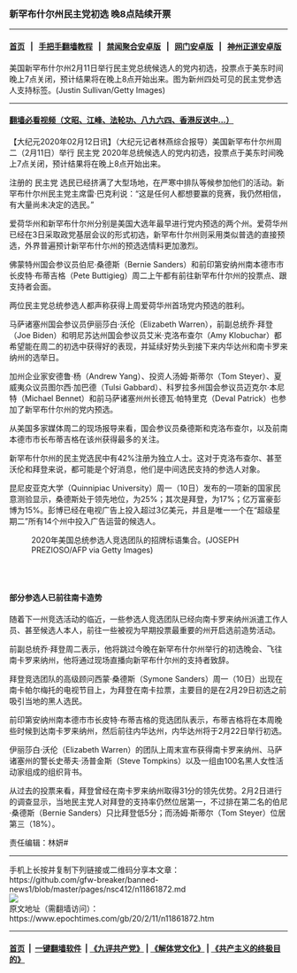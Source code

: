 ### 新罕布什尔州民主党初选 晚8点陆续开票
------------------------

#### [首页](https://github.com/gfw-breaker/banned-news1/blob/master/README.md) &nbsp;&nbsp;|&nbsp;&nbsp; [手把手翻墙教程](https://github.com/gfw-breaker/guides/wiki) &nbsp;&nbsp;|&nbsp;&nbsp; [禁闻聚合安卓版](https://github.com/gfw-breaker/bn-android) &nbsp;&nbsp;|&nbsp;&nbsp; [网门安卓版](https://github.com/oGate2/oGate) &nbsp;&nbsp;|&nbsp;&nbsp; [神州正道安卓版](https://github.com/SzzdOgate/update) 



<div><img alt="" class="aligncenter wp-post-image" src="https://i.epochtimes.com/assets/uploads/2020/02/GettyImages-1204339784-600x400.jpg"/>
<div class="red16 caption">
 美国新罕布什尔州2月11日举行民主党总统候选人的党内初选，投票点于美东时间晚上7点关闭，预计结果将在晚上8点开始出来。图为新州四处可见的民主党参选人支持标签。(Justin Sullivan/Getty Images)
</div>
</div><hr/>

#### [翻墙必看视频（文昭、江峰、法轮功、八九六四、香港反送中...）](https://github.com/gfw-breaker/banned-news1/blob/master/pages/link3.md)

<div><p>
 【大纪元2020年02月12日讯】（大纪元记者林燕综合报导）美国新罕布什尔州周二（2月11日）举行
 <ok href="https://www.epochtimes.com/gb/tag/%E6%B0%91%E4%B8%BB%E5%85%9A.html">
  民主党
 </ok>
 2020年总统候选人的党内初选，投票点于美东时间晚上7点关闭，预计结果将在晚上8点开始出来。
</p>
<p>
 注册的
 <ok href="https://www.epochtimes.com/gb/tag/%E6%B0%91%E4%B8%BB%E5%85%9A.html">
  民主党
 </ok>
 选民已经挤满了大型场地，在严寒中排队等候参加他们的活动。新罕布什尔州民主党主席雷·巴克利说：“这是任何人都想要赢的竞赛，我仍然相信，有大量尚未决定的选民。”
</p>
<p>
 爱荷华州和新罕布什尔州分别是美国大选年最早进行党内预选的两个州。爱荷华州已经在3日采取政党基层会议的形式初选，新罕布什尔州则采用类似普选的直接预选，外界普遍预计新罕布什尓州的预选选情料更加激烈。
</p>
<p>
 佛蒙特州国会参议员伯尼·桑德斯（Bernie Sanders）和前印第安纳州南本德市市长皮特·布蒂吉格（Pete Buttigieg）周二上午都有前往新罕布什尔州的投票点、跟支持者会面。
</p>
<p>
 两位民主党总统参选人都声称获得上周爱荷华州首场党内预选的胜利。
</p>
<p>
 马萨诸塞州国会参议员伊丽莎白·沃伦（Elizabeth Warren），前副总统乔·拜登（Joe Biden）和明尼苏达州国会参议员艾米·克洛布查尔（Amy Klobuchar）都希望能在周二的初选中获得好的表现，并延续好势头到接下来内华达州和南卡罗来纳州的选举日。
</p>
<p>
 加州企业家安德鲁·杨（Andrew Yang）、投资人汤姆·斯蒂尔（Tom Steyer）、夏威夷众议员图尔西·加巴德（Tulsi Gabbard）、科罗拉多州国会参议员迈克尔·本尼特（Michael Bennet）和前马萨诸塞州州长德瓦·帕特里克（Deval Patrick）也参加了新罕布什尔州的党内预选。
</p>
<p>
 从美国多家媒体周二的现场报导来看，国会参议员桑德斯和克洛布查尔，以及前南本德市市长布蒂吉格在该州获得最多的关注。
</p>
<p>
 新罕布什尔州的民主党选民中有42%注册为独立人士。这对于克洛布查尔、甚至沃伦和拜登来说，都可能是个好消息，他们是中间选民支持的参选人对象。
</p>
<p>
 昆尼皮亚克大学（Quinnipiac University）周一（10日）发布的一项新的国家民意测验显示，桑德斯处于领先地位，为25%；其次是拜登，为17%；亿万富豪彭博为15%。彭博已经在电视广告上投入超过3亿美元，并且是唯一一个在“超级星期二”所有14个州中投入广告运营的候选人。
</p>
<figure class="wp-caption aligncenter" id="attachment_11861933" style="width: 450px">
 <ok href="http://i.epochtimes.com/assets/uploads/2020/02/GettyImages-1198456456.jpg">
  <img alt="" class="size-medium wp-image-11861933" src="http://i.epochtimes.com/assets/uploads/2020/02/GettyImages-1198456456-450x299.jpg"/>
 </ok>
 <br/><figcaption class="wp-caption-text">
  2020年美国总统参选人竞选团队的招牌标语集合。(JOSEPH PREZIOSO/AFP via Getty Images)
 </figcaption><br/>
</figure><br/>
<h4>
 部分参选人已前往南卡造势
</h4>
<p>
 随着下一州竞选活动的临近，一些参选人竞选团队已经向南卡罗来纳州派遣工作人员、甚至候选人本人，前往一些被视为早期投票最重要的州开启选前造势活动。
</p>
<p>
 前副总统乔·拜登周二表示，他将跳过今晚在新罕布什尔州举行的初选晚会、飞往南卡罗来纳州，他将通过现场直播向新罕布什尔州的支持者致辞。
</p>
<p>
 拜登竞选团队的高级顾问西蒙·桑德斯（Symone Sanders）周一（10日）出现在南卡帕尔梅托的电视节目上，为拜登在南卡拉票，主要目的是在2月29日初选之前吸引当地的黑人选民。
</p>
<p>
 前印第安纳州南本德市市长皮特·布蒂吉格的竞选团队表示，布蒂吉格将在本周晚些时候到达南卡罗来纳州，然后前往内华达州，内华达州将于2月22日举行初选。
</p>
<p>
 伊丽莎白·沃伦（Elizabeth Warren）的团队上周末宣布获得南卡罗来纳州、马萨诸塞州的警长史蒂夫·汤普金斯（Steve Tompkins）以及一组由100名黑人女性活动家组成的组织背书。
</p>
<p>
 从过去的投票来看，拜登曾经在南卡罗来纳州取得31分的领先优势。2月2日进行的调查显示，当地民主党人对拜登的支持率仍然位居第一，不过排在第二名的伯尼·桑德斯（Bernie Sanders）只比拜登低5分；而汤姆·斯蒂尔（Tom Steyer）位居第三（18%）。
</p>
<p>
 责任编辑：林妍#
</p>
</div>
<hr/>
手机上长按并复制下列链接或二维码分享本文章：<br/>
https://github.com/gfw-breaker/banned-news1/blob/master/pages/nsc412/n11861872.md <br/>
<a href='https://github.com/gfw-breaker/banned-news1/blob/master/pages/nsc412/n11861872.md'><img src='https://github.com/gfw-breaker/banned-news1/blob/master/pages/nsc412/n11861872.md.png'/></a> <br/>
原文地址（需翻墙访问）：https://www.epochtimes.com/gb/20/2/11/n11861872.htm


------------------------
#### [首页](https://github.com/gfw-breaker/banned-news1/blob/master/README.md) &nbsp;|&nbsp; [一键翻墙软件](https://github.com/gfw-breaker/nogfw/blob/master/README.md) &nbsp;| [《九评共产党》](https://github.com/gfw-breaker/9ping.md/blob/master/README.md#九评之一评共产党是什么) | [《解体党文化》](https://github.com/gfw-breaker/jtdwh.md/blob/master/README.md) | [《共产主义的终极目的》](https://github.com/gfw-breaker/gczydzjmd.md/blob/master/README.md)


<img src='http://gfw-breaker.win/banned-news/pages/nsc412/n11861872.md' width='0px' height='0px'/>
